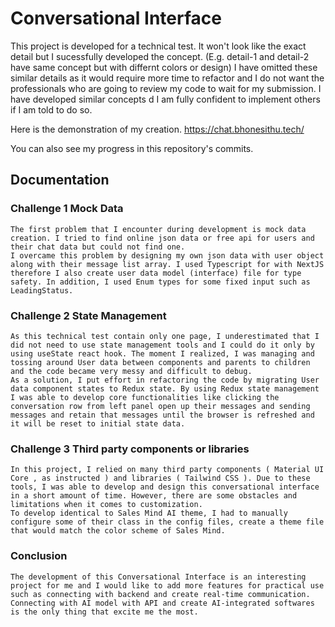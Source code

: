 # Conversational Interface

This project is developed for a technical test.
It won't look like the exact detail but I sucessfully developed the concept.
(E.g. detail-1 and detail-2 have same concept but with differnt colors or design)
I have omitted these similar details as it would require more time to refactor and I do not want the professionals who are going to review my code to wait for my submission.
I have developed similar concepts d I am fully confident to implement others if I am told to do so.

Here is the demonstration of my creation.
https://chat.bhonesithu.tech/

You can also see my progress in this repository's commits.

## Documentation

### Challenge 1 Mock Data

	The first problem that I encounter during development is mock data creation. I tried to find online json data or free api for users and their chat data but could not find one. 
	I overcame this problem by designing my own json data with user object along with their message list array. I used Typescript for with NextJS therefore I also create user data model (interface) file for type safety. In addition, I used Enum types for some fixed input such as LeadingStatus. 

### Challenge 2 State Management

	As this technical test contain only one page, I underestimated that I did not need to use state management tools and I could do it only by using useState react hook. The moment I realized, I was managing and tossing around User data between components and parents to children and the code became very messy and difficult to debug.
 	As a solution, I put effort in refactoring the code by migrating User data component states to Redux state. By using Redux state management I was able to develop core functionalities like clicking the conversation row from left panel open up their messages and sending messages and retain that messages until the browser is refreshed and it will be reset to initial state data.

### Challenge 3 Third party components or libraries

	In this project, I relied on many third party components ( Material UI Core , as instructed ) and libraries ( Tailwind CSS ). Due to these tools, I was able to develop and design this conversational interface in a short amount of time. However, there are some obstacles and limitations when it comes to customization.
 	To develop identical to Sales Mind AI theme, I had to manually configure some of their class in the config files, create a theme file that would match the color scheme of Sales Mind. 

### Conclusion
	The development of this Conversational Interface is an interesting project for me and I would like to add more features for practical use such as connecting with backend and create real-time communication. Connecting with AI model with API and create AI-integrated softwares is the only thing that excite me the most. 

